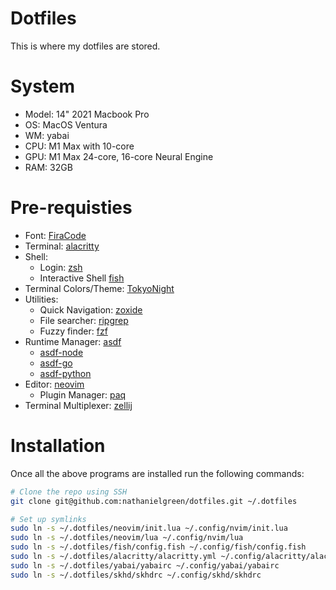 # Dotfiles

This is where my dotfiles are stored.

# System

- Model: 14" 2021 Macbook Pro
- OS: MacOS Ventura
- WM: yabai
- CPU: M1 Max with 10-core  
- GPU: M1 Max 24-core, 16-core Neural Engine
- RAM: 32GB

# Pre-requisties

- Font: [FiraCode](https://github.com/tonsky/FiraCode/wiki/)
- Terminal: [alacritty](https://alacritty.org/)
- Shell: 
  - Login: [zsh](https://www.zsh.org/)
  - Interactive Shell [fish](https://fishshell.com/)
- Terminal Colors/Theme: [TokyoNight](https://github.com/folke/tokyonight.nvim)
- Utilities:
  - Quick Navigation: [zoxide](https://github.com/ajeetdsouza/zoxide)
  - File searcher: [ripgrep](https://github.com/BurntSushi/ripgrep)
  - Fuzzy finder: [fzf](https://github.com/junegunn/fzf)
- Runtime Manager: [asdf](https://asdf-vm.com/)
  - [asdf-node](https://github.com/asdf-vm/asdf-nodejs)
  - [asdf-go](https://github.com/kennyp/asdf-golang)
  - [asdf-python](https://github.com/danhper/asdf-python)
- Editor: [neovim](https://github.com/neovim/neovim)
  - Plugin Manager: [paq](https://github.com/savq/paq-nvim)
- Terminal Multiplexer: [zellij](https://zellij.dev/)

# Installation

Once all the above programs are installed run the following commands:

```bash
# Clone the repo using SSH
git clone git@github.com:nathanielgreen/dotfiles.git ~/.dotfiles

# Set up symlinks
sudo ln -s ~/.dotfiles/neovim/init.lua ~/.config/nvim/init.lua
sudo ln -s ~/.dotfiles/neovim/lua ~/.config/nvim/lua
sudo ln -s ~/.dotfiles/fish/config.fish ~/.config/fish/config.fish
sudo ln -s ~/.dotfiles/alacritty/alacritty.yml ~/.config/alacritty/alacritty.yml
sudo ln -s ~/.dotfiles/yabai/yabairc ~/.config/yabai/yabairc
sudo ln -s ~/.dotfiles/skhd/skhdrc ~/.config/skhd/skhdrc
```
